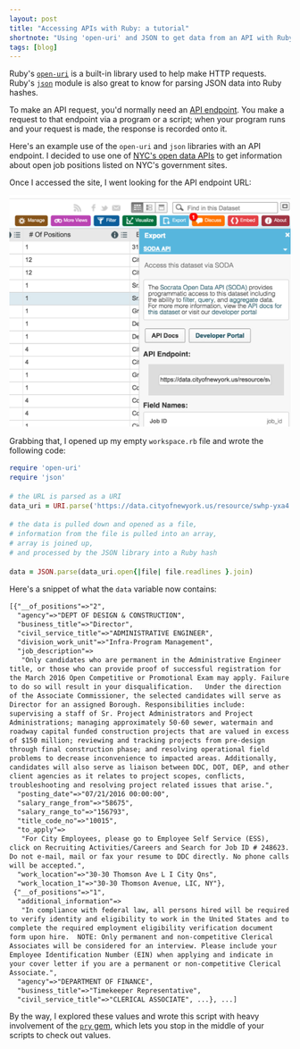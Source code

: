 ```yaml
---
layout: post
title: "Accessing APIs with Ruby: a tutorial"
shortnote: "Using 'open-uri' and JSON to get data from an API with Ruby."
tags: [blog]
---
```


Ruby's [`open-uri`](https://ruby-doc.org/stdlib-2.1.2/libdoc/open-uri/rdoc/OpenURI.html) is a built-in library used to help make HTTP requests. Ruby's [`json`](http://ruby-doc.org/stdlib-2.0.0/libdoc/json/rdoc/JSON.html) module is also great to know for parsing JSON data into Ruby hashes.

To make an API request, you'd normally need an [API endpoint](https://dev.socrata.com/docs/endpoints.html). You make a request to that endpoint via a program or a script; when your program runs and your request is made, the response is recorded onto it.

Here's an example use of the `open-uri` and `json` libraries with an API endpoint. I decided to use one of [NYC's open data APIs](https://data.cityofnewyork.us/resource/swhp-yxa4.json) to get information about open job positions listed on NYC's government sites.

Once I accessed the site, I went looking for the API endpoint URL:

![api-endpoint](/assets/img/endpoint.png)

Grabbing that, I opened up my empty `workspace.rb` file and wrote the following code:

```ruby
require 'open-uri'
require 'json'

# the URL is parsed as a URI
data_uri = URI.parse('https://data.cityofnewyork.us/resource/swhp-yxa4.json')

# the data is pulled down and opened as a file,
# information from the file is pulled into an array,
# array is joined up,
# and processed by the JSON library into a Ruby hash

data = JSON.parse(data_uri.open{|file| file.readlines }.join)

```

Here's a snippet of what the `data` variable now contains:

```
[{"__of_positions"=>"2",
  "agency"=>"DEPT OF DESIGN & CONSTRUCTION",
  "business_title"=>"Director",
  "civil_service_title"=>"ADMINISTRATIVE ENGINEER",
  "division_work_unit"=>"Infra-Program Management",
  "job_description"=>
   "Only candidates who are permanent in the Administrative Engineer title, or those who can provide proof of successful registration for the March 2016 Open Competitive or Promotional Exam may apply. Failure to do so will result in your disqualification.   Under the direction of the Associate Commissioner, the selected candidates will serve as Director for an assigned Borough. Responsibilities include: supervising a staff of Sr. Project Administrators and Project Administrations; managing approximately 50-60 sewer, watermain and roadway capital funded construction projects that are valued in excess of $150 million; reviewing and tracking projects from pre-design through final construction phase; and resolving operational field problems to decrease inconvenience to impacted areas. Additionally, candidates will also serve as liaison between DDC, DOT, DEP, and other client agencies as it relates to project scopes, conflicts, troubleshooting and resolving project related issues that arise.",
  "posting_date"=>"07/21/2016 00:00:00",
  "salary_range_from"=>"58675",
  "salary_range_to"=>"156793",
  "title_code_no"=>"10015",
  "to_apply"=>
   "For City Employees, please go to Employee Self Service (ESS), click on Recruiting Activities/Careers and Search for Job ID # 248623.    Do not e-mail, mail or fax your resume to DDC directly. No phone calls will be accepted.",
  "work_location"=>"30-30 Thomson Ave L I City Qns",
  "work_location_1"=>"30-30 Thomson Avenue, LIC, NY"},
 {"__of_positions"=>"1",
  "additional_information"=>
   "In compliance with federal law, all persons hired will be required to verify identity and eligibility to work in the United States and to complete the required employment eligibility verification document form upon hire.  NOTE: Only permanent and non-competitive Clerical Associates will be considered for an interview. Please include your Employee Identification Number (EIN) when applying and indicate in your cover letter if you are a permanent or non-competitive Clerical Associate.",
  "agency"=>"DEPARTMENT OF FINANCE",
  "business_title"=>"Timekeeper Representative",
  "civil_service_title"=>"CLERICAL ASSOCIATE", ...}, ...]
```

By the way, I explored these values and wrote this script with heavy involvement of the [`pry` gem](https://github.com/pry/pry), which lets you stop in the middle of your scripts to check out values.
